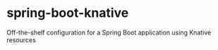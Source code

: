 # spring-boot-knative
Off-the-shelf configuration for a Spring Boot application using Knative resources
